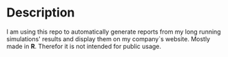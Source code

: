 # Description

I am using this repo to automatically generate reports from my long running simulations' results and display them on my company`s website. Mostly made in **R**.
Therefor it is not intended for public usage.
